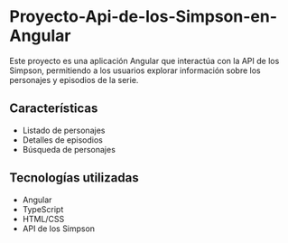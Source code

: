 # Proyecto-Api-de-los-Simpson-en-Angular

Este proyecto es una aplicación Angular que interactúa con la API de los Simpson, permitiendo a los usuarios explorar información sobre los personajes y episodios de la serie.

## Características

- Listado de personajes
- Detalles de episodios
- Búsqueda de personajes

## Tecnologías utilizadas

- Angular
- TypeScript
- HTML/CSS
- API de los Simpson
